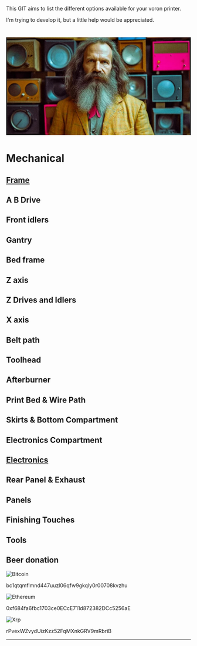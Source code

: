 This GIT aims to list the different options available for your voron printer.

I'm trying to develop it, but a little help would be appreciated.

![Mendeleyeev](/IMG/mendeleyeev2.JPG "mendeleevpedia")
======

# Mechanical

## [Frame](frame.md)

## A B Drive

## Front idlers

## Gantry

## Bed frame

## Z axis
## Z Drives and Idlers
## X axis

## Belt path

## Toolhead

## Afterburner
## Print Bed & Wire Path
## Skirts & Bottom Compartment
## Electronics Compartment
## [Electronics](electronic.md)
## Rear Panel & Exhaust
## Panels
## Finishing Touches

## Tools


## Beer donation

![Bitcoin](https://img.shields.io/badge/Bitcoin-000?style=for-the-badge&logo=bitcoin&logoColor=white)

bc1qtqmflmnd447uuzl06qfw9gkqly0r00708kvzhu

![Ethereum](https://img.shields.io/badge/Ethereum-3C3C3D?style=for-the-badge&logo=Ethereum&logoColor=white)

0xf684fa6fbc1703ce0ECcE711d872382DCc5256aE

![Xrp](https://img.shields.io/badge/Xrp-black?style=for-the-badge&logo=xrp&logoColor=white)

rPvexWZvydUizKzz52FqMXnkGRV9mRbriB

---
